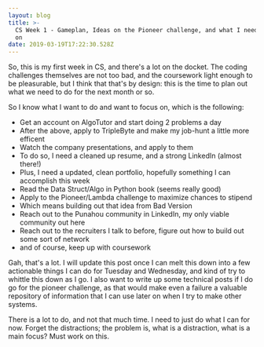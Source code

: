 ```yaml
---
layout: blog
title: >-
  CS Week 1 - Gameplan, Ideas on the Pioneer challenge, and what I need to focus
  on
date: 2019-03-19T17:22:30.528Z
---
```

So, this is my first week in CS, and there's a lot on the docket. The coding challenges themselves are not too bad, and the coursework light enough to be pleasurable, but I think that that's by design: this is the time to plan out what we need to do for the next month or so.

So I know what I want to do and want to focus on, which is the following:

* Get an account on AlgoTutor and start doing 2 problems a day
* After the above, apply to TripleByte and make my job-hunt a little more efficent
* Watch the company presentations, and apply to them
* To do so, I need a cleaned up resume, and a strong LinkedIn (almost there!)
* Plus, I need a updated, clean portfolio, hopefully something I can accomplish this week
* Read the Data Struct/Algo in Python book (seems really good)
* Apply to the Pioneer/Lambda challenge to maximize chances to stipend 
* Which means building out that idea from Bad Version 
* Reach out to the Punahou community in LinkedIn, my only viable community out here
* Reach out to the recruiters I talk to before, figure out how to build out some sort of network
* and of course, keep up with coursework

Gah, that's a lot. I will update this post once I can melt this down into a few actionable things I can do for Tuesday and Wednesday, and kind of try to whittle this down as I go. I also want to write up some technical posts if I do go for the pioneer challenge, as that would make even a failure a valuable repository of information that I can use later on when I try to make other systems. 

There is a lot to do, and not that much time. I need to just do what I can for now. Forget the distractions; the problem is, what is a distraction, what is a main focus? Must work on this.
